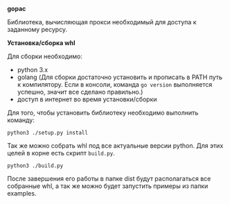 **gopac**

Библиотека, вычисляющая прокси необходимый для доступа к заданному ресурсу.

**Установка/сборка whl**

Для сборки необходимо:

- python 3.x
- golang (Для сборки достаточно установить и прописать в PATH путь к 
компилятору. Если в консоли, команда `go version` выполняется успешно, значит
все сделано правильно.)
- доступ в интернет во время установки/сборки

Для того, чтобы установить библиотеку необходимо выполнить команду:
```
python3 ./setup.py install
```
Так же можно собрать whl под все актуальные версии python. Для этих целей в
корне есть скрипт `build.py`.
```
python3 ./build.py
```
После завершения его работы в папке dist будут располагаться все собранные
whl, а так же можно будет запустить примеры из папки examples.
